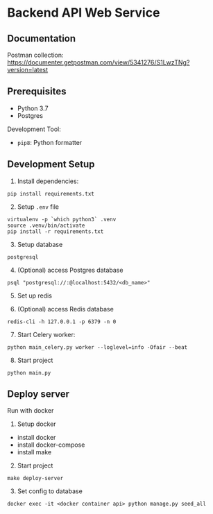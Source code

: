  # Backend API Web Service

## Documentation
Postman collection: https://documenter.getpostman.com/view/5341276/S1LwzTNg?version=latest

## Prerequisites

* Python 3.7
* Postgres

Development Tool:

* `pip8`: Python formatter

## Development Setup

1. Install dependencies:
```
pip install requirements.txt
```

2. Setup `.env` file
```
virtualenv -p `which python3` .venv
source .venv/bin/activate
pip install -r requirements.txt
```

3. Setup database

```
postgresql
```

4. (Optional) access Postgres database
```
psql "postgresql://:@localhost:5432/<db_name>"
```

5. Set up redis



6. (Optional) access Redis database
```
redis-cli -h 127.0.0.1 -p 6379 -n 0
```

7. Start Celery worker:
```
python main_celery.py worker --loglevel=info -Ofair --beat
```

8. Start project
```
python main.py
```

## Deploy server

Run with docker

1. Setup docker
- install docker
- install docker-compose
- install make

2. Start project
```
make deploy-server
```

3. Set config to database
```
docker exec -it <docker container api> python manage.py seed_all
```
